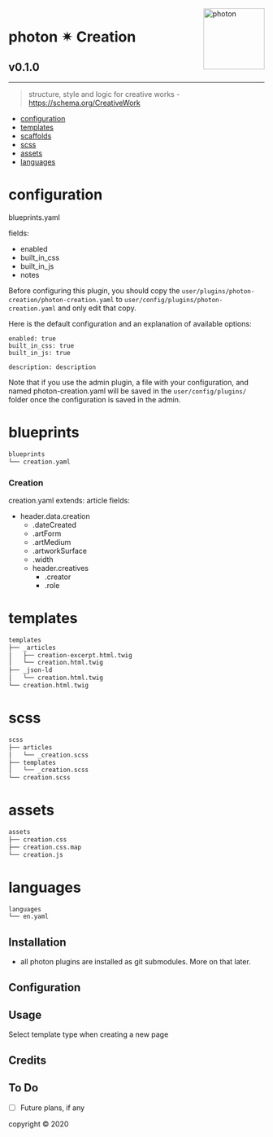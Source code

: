 <a href="https://photon-platform.net/">
    <img src="https://photon-platform.net/user/images/photon-logo-banner.png" alt="photon" title="photon" align="right" height="120" />
</a>


# photon ✴ Creation

## v0.1.0

---


> structure, style and logic for creative works - https://schema.org/CreativeWork

- [configuration](#configuration)
- [templates](#templates)
- [scaffolds](#scaffolds)
- [scss](#scss)
- [assets](#assets)
- [languages](#languages)

# configuration
blueprints.yaml

fields:
- enabled
- built_in_css
- built_in_js
- notes

Before configuring this plugin, you should copy the `user/plugins/photon-creation/photon-creation.yaml` to `user/config/plugins/photon-creation.yaml` and only edit that copy.

Here is the default configuration and an explanation of available options:

```
enabled: true
built_in_css: true
built_in_js: true

description: description
```

Note that if you use the admin plugin, a file with your configuration, and named photon-creation.yaml will be saved in the `user/config/plugins/` folder once the configuration is saved in the admin.


# blueprints

```sh
blueprints
└── creation.yaml
```

### Creation
creation.yaml
extends: article
fields:
- header.data.creation
  - .dateCreated
  - .artForm
  - .artMedium
  - .artworkSurface
  - .width
  - header.creatives
    - .creator
    - .role

# templates

```sh
templates
├── _articles
│   ├── creation-excerpt.html.twig
│   └── creation.html.twig
├── _json-ld
│   └── creation.html.twig
└── creation.html.twig
```

# scss

```sh
scss
├── articles
│   └── _creation.scss
├── templates
│   └── _creation.scss
└── creation.scss
```

# assets

```sh
assets
├── creation.css
├── creation.css.map
└── creation.js
```

# languages

```sh
languages
└── en.yaml
```


## Installation

- all photon plugins are installed as git submodules. More on that later.



## Configuration


## Usage

Select template type when creating a new page

## Credits


## To Do

- [ ] Future plans, if any


copyright &copy; 2020
